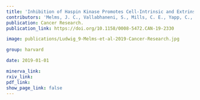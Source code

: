 ```yaml
---
title: 'Inhibition of Haspin Kinase Promotes Cell-Intrinsic and Extrinsic Antitumor Activity.'
contributors: 'Melms, J. C., Vallabhaneni, S., Mills, C. E., Yapp, C., Chen, J.-Y., Morelli, E., Waszyk, P., Kumar, S., Deming, D., Moret, N., Rodriguez, S., Subramanian, K., Rogava, M., Cartwright, A. N. R., Luoma, A., Mei, S., Brinker, T. J., Miller, D. M., Spektor, A., … Izar, B. (2019).'
publication: Cancer Research.
publication_link: https://doi.org/10.1158/0008-5472.CAN-19-2330 

image: publications/Ludwig_9-Melms-et-al-2019-Cancer-Research.jpg

group: harvard

date: 2019-01-01

minerva_link: 
rxiv_link: 
pdf_link: 
show_page_link: false
---
```

